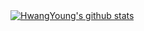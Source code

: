 <a href="https://github.com/anuraghazra/github-readme-stats">
  <img align="center" src="https://github-readme-stats.anuraghazra1.vercel.app/api?username=HwangYoung&show_icons=true&include_all_commits=true&theme=material-palenight" alt="HwangYoung's github stats" />
</a>
